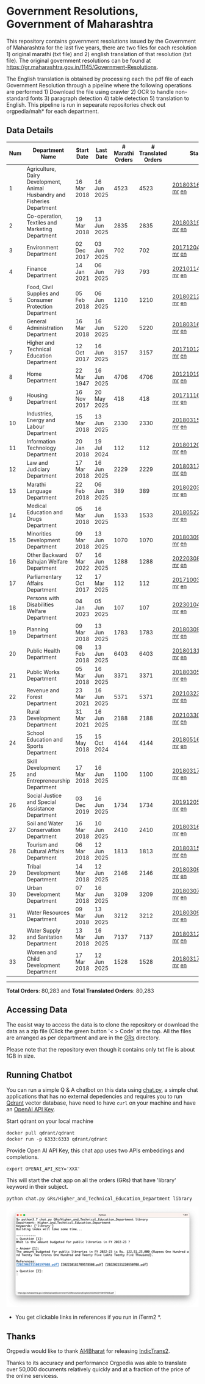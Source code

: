 # Government Resolutions, Government of Maharashtra

This repository contains government resolutions issued by the Government of Maharashtra for the last five years, there are two files for each resolution 1) original marathi (txt file) and 2) english translation of that resolution (txt file). The original government resolutions can be found at https://gr.maharashtra.gov.in/1145/Government-Resolutions.

The English translation is obtained by processing each the pdf file of each Government Resolution through a pipeline where the following operations are performed 1) Download the file using crawler 2) OCR to handle non-standard fonts 3) paragraph detection 4) table  detection 5) translation to English. This pipeline is run in sepearate repositories check out orgpedia/mah* for each department.


## Data Details

| Num | Department Name | Start Date | Last Date | # Marathi Orders | # Translated Orders | Starting Order | Last Order |
| --- | --------------- | ---------- | --------- | ---------------- | ------------------- | -------------- | ---------- |
| 1 | Agriculture, Dairy Development, Animal Husbandry and Fisheries Department | 16 Mar 2018 | 16 Jun 2025 | 4523 | 4523 | [201803161624182101.pdf](https://gr.maharashtra.gov.in/Site/Upload/Government%20Resolutions/English/201803161624182101.pdf) [mr](GRs/Agriculture,_Dairy_Development,_Animal_Husbandry_and_Fisheries_Department/201803161624182101.pdf.mr.txt) [en](GRs/Agriculture,_Dairy_Development,_Animal_Husbandry_and_Fisheries_Department/201803161624182101.pdf.en.txt) | [202506161732590001.pdf](https://gr.maharashtra.gov.in/Site/Upload/Government%20Resolutions/English/202506161732590001.pdf) [mr](GRs/Agriculture,_Dairy_Development,_Animal_Husbandry_and_Fisheries_Department/202506161732590001.pdf.mr.txt) [en](GRs/Agriculture,_Dairy_Development,_Animal_Husbandry_and_Fisheries_Department/202506161732590001.pdf.en.txt) |
| 2 | Co-operation, Textiles and Marketing Department | 19 Mar 2018 | 13 Jun 2025 | 2835 | 2835 | [201803191257576702.pdf](https://gr.maharashtra.gov.in/Site/Upload/Government%20Resolutions/English/201803191257576702.pdf) [mr](GRs/Co-operation,_Textiles_and_Marketing_Department/201803191257576702.pdf.mr.txt) [en](GRs/Co-operation,_Textiles_and_Marketing_Department/201803191257576702.pdf.en.txt) | [202506131618584302.pdf](https://gr.maharashtra.gov.in/Site/Upload/Government%20Resolutions/English/202506131618584302.pdf) [mr](GRs/Co-operation,_Textiles_and_Marketing_Department/202506131618584302.pdf.mr.txt) [en](GRs/Co-operation,_Textiles_and_Marketing_Department/202506131618584302.pdf.en.txt) |
| 3 | Environment Department | 02 Dec 2017 | 03 Jun 2025 | 702 | 702 | [201712041147216904.pdf](https://gr.maharashtra.gov.in/Site/Upload/Government%20Resolutions/English/201712041147216904.pdf) [mr](GRs/Environment_Department/201712041147216904.pdf.mr.txt) [en](GRs/Environment_Department/201712041147216904.pdf.en.txt) | [202506031509377104.pdf](https://gr.maharashtra.gov.in/Site/Upload/Government%20Resolutions/English/202506031509377104.pdf) [mr](GRs/Environment_Department/202506031509377104.pdf.mr.txt) [en](GRs/Environment_Department/202506031509377104.pdf.en.txt) |
| 4 | Finance Department | 14 Jan 2021 | 06 Jun 2025 | 793 | 793 | [202101141237329905.pdf](https://gr.maharashtra.gov.in/Site/Upload/Government%20Resolutions/English/202101141237329905.pdf) [mr](GRs/Finance_Department/202101141237329905.pdf.mr.txt) [en](GRs/Finance_Department/202101141237329905.pdf.en.txt) | [202506061625141405.pdf](https://gr.maharashtra.gov.in/Site/Upload/Government%20Resolutions/English/202506061625141405....pdf) [mr](GRs/Finance_Department/202506061625141405.pdf.mr.txt) [en](GRs/Finance_Department/202506061625141405.pdf.en.txt) |
| 5 | Food, Civil Supplies and Consumer Protection Department | 05 Feb 2018 | 06 Jun 2025 | 1210 | 1210 | [201802121244545806.pdf](https://gr.maharashtra.gov.in/Site/Upload/Government%20Resolutions/English/201802121244545806.pdf) [mr](GRs/Food,_Civil_Supplies_and_Consumer_Protection_Department/201802121244545806.pdf.mr.txt) [en](GRs/Food,_Civil_Supplies_and_Consumer_Protection_Department/201802121244545806.pdf.en.txt) | [202506061706096906.pdf](https://gr.maharashtra.gov.in/Site/Upload/Government%20Resolutions/English/202506061706096906.pdf) [mr](GRs/Food,_Civil_Supplies_and_Consumer_Protection_Department/202506061706096906.pdf.mr.txt) [en](GRs/Food,_Civil_Supplies_and_Consumer_Protection_Department/202506061706096906.pdf.en.txt) |
| 6 | General Administration Department | 16 Mar 2018 | 16 Jun 2025 | 5220 | 5220 | [201803161224022707.pdf](https://gr.maharashtra.gov.in/Site/Upload/Government%20Resolutions/English/201803161224022707.pdf) [mr](GRs/General_Administration_Department/201803161224022707.pdf.mr.txt) [en](GRs/General_Administration_Department/201803161224022707.pdf.en.txt) | [202506161533350407.pdf](https://gr.maharashtra.gov.in/Site/Upload/Government%20Resolutions/English/202506161533350407.pdf) [mr](GRs/General_Administration_Department/202506161533350407.pdf.mr.txt) [en](GRs/General_Administration_Department/202506161533350407.pdf.en.txt) |
| 7 | Higher and Technical Education Department | 12 Oct 2017 | 16 Jun 2025 | 3157 | 3157 | [201710121514029708.pdf](https://gr.maharashtra.gov.in/Site/Upload/Government%20Resolutions/English/201710121514029708.pdf) [mr](GRs/Higher_and_Technical_Education_Department/201710121514029708.pdf.mr.txt) [en](GRs/Higher_and_Technical_Education_Department/201710121514029708.pdf.en.txt) | [202506161835065708.pdf](https://gr.maharashtra.gov.in/Site/Upload/Government%20Resolutions/English/202506161835065708.pdf) [mr](GRs/Higher_and_Technical_Education_Department/202506161835065708.pdf.mr.txt) [en](GRs/Higher_and_Technical_Education_Department/202506161835065708.pdf.en.txt) |
| 8 | Home Department | 22 Mar 1947 | 16 Jun 2025 | 4706 | 4706 | [201210191648552129.pdf](https://gr.maharashtra.gov.in/Site/Upload/Government%20Resolutions/English/201210191648552129.pdf) [mr](GRs/Home_Department/201210191648552129.pdf.mr.txt) [en](GRs/Home_Department/201210191648552129.pdf.en.txt) | [202506161725443429.pdf](https://gr.maharashtra.gov.in/Site/Upload/Government%20Resolutions/English/202506161725443429.pdf) [mr](GRs/Home_Department/202506161725443429.pdf.mr.txt) [en](GRs/Home_Department/202506161725443429.pdf.en.txt) |
| 9 | Housing Department | 16 Nov 2017 | 20 May 2025 | 418 | 418 | [201711161447076609.pdf](https://gr.maharashtra.gov.in/Site/Upload/Government%20Resolutions/English/201711161447076609.pdf) [mr](GRs/Housing_Department/201711161447076609.pdf.mr.txt) [en](GRs/Housing_Department/201711161447076609.pdf.en.txt) | [202505201159345309.pdf](https://gr.maharashtra.gov.in/Site/Upload/Government%20Resolutions/English/202505201159345309.pdf) [mr](GRs/Housing_Department/202505201159345309.pdf.mr.txt) [en](GRs/Housing_Department/202505201159345309.pdf.en.txt) |
| 10 | Industries, Energy and Labour Department | 15 Mar 2018 | 13 Jun 2025 | 2330 | 2330 | [201803151204055010.pdf](https://gr.maharashtra.gov.in/Site/Upload/Government%20Resolutions/English/201803151204055010.pdf) [mr](GRs/Industries,_Energy_and_Labour_Department/201803151204055010.pdf.mr.txt) [en](GRs/Industries,_Energy_and_Labour_Department/201803151204055010.pdf.en.txt) | [202506131750519710.pdf](https://gr.maharashtra.gov.in/Site/Upload/Government%20Resolutions/English/202506131750519710.pdf) [mr](GRs/Industries,_Energy_and_Labour_Department/202506131750519710.pdf.mr.txt) [en](GRs/Industries,_Energy_and_Labour_Department/202506131750519710.pdf.en.txt) |
| 11 | Information Technology Department | 20 Jan 2018 | 19 Jul 2024 | 112 | 112 | [201801201843024511.pdf](https://gr.maharashtra.gov.in/Site/Upload/Government%20Resolutions/English/201801201843024511.pdf) [mr](GRs/Information_Technology_Department/201801201843024511.pdf.mr.txt) [en](GRs/Information_Technology_Department/201801201843024511.pdf.en.txt) | [202407191742379111.pdf](https://gr.maharashtra.gov.in/Site/Upload/Government%20Resolutions/English/202407191742379111.pdf) [mr](GRs/Information_Technology_Department/202407191742379111.pdf.mr.txt) [en](GRs/Information_Technology_Department/202407191742379111.pdf.en.txt) |
| 12 | Law and Judiciary Department | 17 Mar 2018 | 16 Jun 2025 | 2229 | 2229 | [201803171129290212.pdf](https://gr.maharashtra.gov.in/Site/Upload/Government%20Resolutions/English/201803171129290212.pdf) [mr](GRs/Law_and_Judiciary_Department/201803171129290212.pdf.mr.txt) [en](GRs/Law_and_Judiciary_Department/201803171129290212.pdf.en.txt) | [202506161714588412.pdf](https://gr.maharashtra.gov.in/Site/Upload/Government%20Resolutions/English/202506161714588412.pdf) [mr](GRs/Law_and_Judiciary_Department/202506161714588412.pdf.mr.txt) [en](GRs/Law_and_Judiciary_Department/202506161714588412.pdf.en.txt) |
| 13 | Marathi Language Department | 22 Feb 2018 | 06 Jun 2025 | 389 | 389 | [201802031549154233.pdf](https://gr.maharashtra.gov.in/Site/Upload/Government%20Resolutions/English/201802031549154233.pdf) [mr](GRs/Marathi_Language_Department/201802031549154233.pdf.mr.txt) [en](GRs/Marathi_Language_Department/201802031549154233.pdf.en.txt) | [202506061301266533.pdf](https://gr.maharashtra.gov.in/Site/Upload/Government%20Resolutions/English/202506061301266533.pdf) [mr](GRs/Marathi_Language_Department/202506061301266533.pdf.mr.txt) [en](GRs/Marathi_Language_Department/202506061301266533.pdf.en.txt) |
| 14 | Medical Education and Drugs Department | 05 Mar 2018 | 16 Jun 2025 | 1533 | 1533 | [201805221424292513.pdf](https://gr.maharashtra.gov.in/Site/Upload/Government%20Resolutions/English/201805221424292513.pdf) [mr](GRs/Medical_Education_and_Drugs_Department/201805221424292513.pdf.mr.txt) [en](GRs/Medical_Education_and_Drugs_Department/201805221424292513.pdf.en.txt) | [202506161205275913.pdf](https://gr.maharashtra.gov.in/Site/Upload/Government%20Resolutions/English/202506161205275913.pdf) [mr](GRs/Medical_Education_and_Drugs_Department/202506161205275913.pdf.mr.txt) [en](GRs/Medical_Education_and_Drugs_Department/202506161205275913.pdf.en.txt) |
| 15 | Minorities Development Department | 09 Mar 2018 | 13 Jun 2025 | 1070 | 1070 | [201803091218355314.pdf](https://gr.maharashtra.gov.in/Site/Upload/Government%20Resolutions/English/201803091218355314.pdf) [mr](GRs/Minorities_Development_Department/201803091218355314.pdf.mr.txt) [en](GRs/Minorities_Development_Department/201803091218355314.pdf.en.txt) | [202506131538427114.pdf](https://gr.maharashtra.gov.in/Site/Upload/Government%20Resolutions/English/202506131538427114.pdf) [mr](GRs/Minorities_Development_Department/202506131538427114.pdf.mr.txt) [en](GRs/Minorities_Development_Department/202506131538427114.pdf.en.txt) |
| 16 | Other Backward Bahujan Welfare Department | 07 Mar 2022 | 16 Jun 2025 | 1288 | 1288 | [202203081752439334.pdf](https://gr.maharashtra.gov.in/Site/Upload/Government%20Resolutions/English/202203081752439334.pdf) [mr](GRs/Other_Backward_Bahujan_Welfare_Department/202203081752439334.pdf.mr.txt) [en](GRs/Other_Backward_Bahujan_Welfare_Department/202203081752439334.pdf.en.txt) | [202506161635058334.pdf](https://gr.maharashtra.gov.in/Site/Upload/Government%20Resolutions/English/202506161635058334.pdf) [mr](GRs/Other_Backward_Bahujan_Welfare_Department/202506161635058334.pdf.mr.txt) [en](GRs/Other_Backward_Bahujan_Welfare_Department/202506161635058334.pdf.en.txt) |
| 17 | Parliamentary Affairs Department | 12 Oct 2017 | 17 Mar 2025 | 112 | 112 | [201710031642378615.pdf](https://gr.maharashtra.gov.in/Site/Upload/Government%20Resolutions/English/201710031642378615.pdf) [mr](GRs/Parliamentary_Affairs_Department/201710031642378615.pdf.mr.txt) [en](GRs/Parliamentary_Affairs_Department/201710031642378615.pdf.en.txt) | [202503171104518215.pdf](https://gr.maharashtra.gov.in/Site/Upload/Government%20Resolutions/English/202503171104518215.pdf) [mr](GRs/Parliamentary_Affairs_Department/202503171104518215.pdf.mr.txt) [en](GRs/Parliamentary_Affairs_Department/202503171104518215.pdf.en.txt) |
| 18 | Persons with Disabilities Welfare Department | 04 Jan 2023 | 05 Jun 2025 | 107 | 107 | [202301041906309635.pdf](https://gr.maharashtra.gov.in/Site/Upload/Government%20Resolutions/English/202301041906309635.pdf) [mr](GRs/Persons_with_Disabilities_Welfare_Department/202301041906309635.pdf.mr.txt) [en](GRs/Persons_with_Disabilities_Welfare_Department/202301041906309635.pdf.en.txt) | [202506051437052835.pdf](https://gr.maharashtra.gov.in/Site/Upload/Government%20Resolutions/English/202506051437052835.pdf) [mr](GRs/Persons_with_Disabilities_Welfare_Department/202506051437052835.pdf.mr.txt) [en](GRs/Persons_with_Disabilities_Welfare_Department/202506051437052835.pdf.en.txt) |
| 19 | Planning Department | 09 Mar 2018 | 13 Jun 2025 | 1783 | 1783 | [201803091441032716.pdf](https://gr.maharashtra.gov.in/Site/Upload/Government%20Resolutions/English/201803091441032716.pdf) [mr](GRs/Planning_Department/201803091441032716.pdf.mr.txt) [en](GRs/Planning_Department/201803091441032716.pdf.en.txt) | [202506131838287116.pdf](https://gr.maharashtra.gov.in/Site/Upload/Government%20Resolutions/English/202506131838287116.pdf) [mr](GRs/Planning_Department/202506131838287116.pdf.mr.txt) [en](GRs/Planning_Department/202506131838287116.pdf.en.txt) |
| 20 | Public Health Department | 08 Feb 2018 | 13 Jun 2025 | 6403 | 6403 | [201801311722275417.pdf](https://gr.maharashtra.gov.in/Site/Upload/Government%20Resolutions/English/201801311722275417.pdf) [mr](GRs/Public_Health_Department/201801311722275417.pdf.mr.txt) [en](GRs/Public_Health_Department/201801311722275417.pdf.en.txt) | [202506131500526417.pdf](https://gr.maharashtra.gov.in/Site/Upload/Government%20Resolutions/English/202506131500526417.pdf) [mr](GRs/Public_Health_Department/202506131500526417.pdf.mr.txt) [en](GRs/Public_Health_Department/202506131500526417.pdf.en.txt) |
| 21 | Public Works Department | 05 Mar 2018 | 16 Jun 2025 | 3371 | 3371 | [201803051515468118.pdf](https://gr.maharashtra.gov.in/Site/Upload/Government%20Resolutions/English/201803051515468118.pdf) [mr](GRs/Public_Works_Department/201803051515468118.pdf.mr.txt) [en](GRs/Public_Works_Department/201803051515468118.pdf.en.txt) | [202506161831245118.pdf](https://gr.maharashtra.gov.in/Site/Upload/Government%20Resolutions/English/202506161831245118.pdf) [mr](GRs/Public_Works_Department/202506161831245118.pdf.mr.txt) [en](GRs/Public_Works_Department/202506161831245118.pdf.en.txt) |
| 22 | Revenue and Forest Department | 23 Mar 2021 | 16 Jun 2025 | 5371 | 5371 | [202103231328393119.pdf](https://gr.maharashtra.gov.in/Site/Upload/Government%20Resolutions/English/202103231328393119.pdf) [mr](GRs/Revenue_and_Forest_Department/202103231328393119.pdf.mr.txt) [en](GRs/Revenue_and_Forest_Department/202103231328393119.pdf.en.txt) | [202506161656104419.pdf](https://gr.maharashtra.gov.in/Site/Upload/Government%20Resolutions/English/202506161656104419.pdf) [mr](GRs/Revenue_and_Forest_Department/202506161656104419.pdf.mr.txt) [en](GRs/Revenue_and_Forest_Department/202506161656104419.pdf.en.txt) |
| 23 | Rural Development Department | 31 Mar 2021 | 16 Jun 2025 | 2188 | 2188 | [202103301021181120.pdf](https://gr.maharashtra.gov.in/Site/Upload/Government%20Resolutions/English/202103301021181120.pdf) [mr](GRs/Rural_Development_Department/202103301021181120.pdf.mr.txt) [en](GRs/Rural_Development_Department/202103301021181120.pdf.en.txt) | [202506161638512720.pdf](https://gr.maharashtra.gov.in/Site/Upload/Government%20Resolutions/English/202506161638512720.pdf) [mr](GRs/Rural_Development_Department/202506161638512720.pdf.mr.txt) [en](GRs/Rural_Development_Department/202506161638512720.pdf.en.txt) |
| 24 | School Education and Sports Department | 15 May 2018 | 15 Oct 2024 | 4144 | 4144 | [201805161114241221.pdf](https://gr.maharashtra.gov.in/Site/Upload/Government%20Resolutions/English/201805161114241221.pdf) [mr](GRs/School_Education_and_Sports_Department/201805161114241221.pdf.mr.txt) [en](GRs/School_Education_and_Sports_Department/201805161114241221.pdf.en.txt) | [202410152127537021.pdf](https://gr.maharashtra.gov.in/Site/Upload/Government%20Resolutions/English/202410152127537021.pdf) [mr](GRs/School_Education_and_Sports_Department/202410152127537021.pdf.mr.txt) [en](GRs/School_Education_and_Sports_Department/202410152127537021.pdf.en.txt) |
| 25 | Skill Development and Entrepreneurship Department | 17 Mar 2018 | 16 Jun 2025 | 1100 | 1100 | [201803171322099003.pdf](https://gr.maharashtra.gov.in/Site/Upload/Government%20Resolutions/English/201803171322099003.pdf) [mr](GRs/Skill_Development_and_Entrepreneurship_Department/201803171322099003.pdf.mr.txt) [en](GRs/Skill_Development_and_Entrepreneurship_Department/201803171322099003.pdf.en.txt) | [202506161445191603.pdf](https://gr.maharashtra.gov.in/Site/Upload/Government%20Resolutions/English/202506161445191603.pdf) [mr](GRs/Skill_Development_and_Entrepreneurship_Department/202506161445191603.pdf.mr.txt) [en](GRs/Skill_Development_and_Entrepreneurship_Department/202506161445191603.pdf.en.txt) |
| 26 | Social Justice and Special Assistance Department | 03 Dec 2019 | 16 Jun 2025 | 1734 | 1734 | [201912051107011622.pdf](https://gr.maharashtra.gov.in/Site/Upload/Government%20Resolutions/English/201912051107011622.pdf) [mr](GRs/Social_Justice_and_Special_Assistance_Department/201912051107011622.pdf.mr.txt) [en](GRs/Social_Justice_and_Special_Assistance_Department/201912051107011622.pdf.en.txt) | [202506161604230122.pdf](https://gr.maharashtra.gov.in/Site/Upload/Government%20Resolutions/English/202506161604230122....pdf) [mr](GRs/Social_Justice_and_Special_Assistance_Department/202506161604230122.pdf.mr.txt) [en](GRs/Social_Justice_and_Special_Assistance_Department/202506161604230122.pdf.en.txt) |
| 27 | Soil and Water Conservation Department | 16 Mar 2018 | 10 Jun 2025 | 2410 | 2410 | [201803161247582426.pdf](https://gr.maharashtra.gov.in/Site/Upload/Government%20Resolutions/English/201803161247582426.pdf) [mr](GRs/Soil_and_Water_Conservation_Department/201803161247582426.pdf.mr.txt) [en](GRs/Soil_and_Water_Conservation_Department/201803161247582426.pdf.en.txt) | [202506101743169826.pdf](https://gr.maharashtra.gov.in/Site/Upload/Government%20Resolutions/English/202506101743169826.pdf) [mr](GRs/Soil_and_Water_Conservation_Department/202506101743169826.pdf.mr.txt) [en](GRs/Soil_and_Water_Conservation_Department/202506101743169826.pdf.en.txt) |
| 28 | Tourism and Cultural Affairs Department | 06 Mar 2018 | 12 Jun 2025 | 1813 | 1813 | [201803151055091823.pdf](https://gr.maharashtra.gov.in/Site/Upload/Government%20Resolutions/English/201803151055091823.pdf) [mr](GRs/Tourism_and_Cultural_Affairs_Department/201803151055091823.pdf.mr.txt) [en](GRs/Tourism_and_Cultural_Affairs_Department/201803151055091823.pdf.en.txt) | [202506121207208123.pdf](https://gr.maharashtra.gov.in/Site/Upload/Government%20Resolutions/English/202506121207208123.pdf) [mr](GRs/Tourism_and_Cultural_Affairs_Department/202506121207208123.pdf.mr.txt) [en](GRs/Tourism_and_Cultural_Affairs_Department/202506121207208123.pdf.en.txt) |
| 29 | Tribal Development Department | 14 Mar 2018 | 12 Jun 2025 | 2146 | 2146 | [201803091105184924.pdf](https://gr.maharashtra.gov.in/Site/Upload/Government%20Resolutions/English/201803091105184924.pdf) [mr](GRs/Tribal_Development_Department/201803091105184924.pdf.mr.txt) [en](GRs/Tribal_Development_Department/201803091105184924.pdf.en.txt) | [202506121852113224.pdf](https://gr.maharashtra.gov.in/Site/Upload/Government%20Resolutions/English/202506121852113224.pdf) [mr](GRs/Tribal_Development_Department/202506121852113224.pdf.mr.txt) [en](GRs/Tribal_Development_Department/202506121852113224.pdf.en.txt) |
| 30 | Urban Development Department | 07 Mar 2018 | 16 Jun 2025 | 3209 | 3209 | [201803071203178325.pdf](https://gr.maharashtra.gov.in/Site/Upload/Government%20Resolutions/English/201803071203178325.pdf) [mr](GRs/Urban_Development_Department/201803071203178325.pdf.mr.txt) [en](GRs/Urban_Development_Department/201803071203178325.pdf.en.txt) | [202506161535526925.pdf](https://gr.maharashtra.gov.in/Site/Upload/Government%20Resolutions/English/202506161535526925.pdf) [mr](GRs/Urban_Development_Department/202506161535526925.pdf.mr.txt) [en](GRs/Urban_Development_Department/202506161535526925.pdf.en.txt) |
| 31 | Water Resources Department | 09 Mar 2018 | 13 Jun 2025 | 3212 | 3212 | [201803091034435527.pdf](https://gr.maharashtra.gov.in/Site/Upload/Government%20Resolutions/English/201803091034435527.pdf) [mr](GRs/Water_Resources_Department/201803091034435527.pdf.mr.txt) [en](GRs/Water_Resources_Department/201803091034435527.pdf.en.txt) | [202506131915269327.pdf](https://gr.maharashtra.gov.in/Site/Upload/Government%20Resolutions/English/202506131915269327.pdf) [mr](GRs/Water_Resources_Department/202506131915269327.pdf.mr.txt) [en](GRs/Water_Resources_Department/202506131915269327.pdf.en.txt) |
| 32 | Water Supply and Sanitation Department | 13 Mar 2018 | 16 Jun 2025 | 7137 | 7137 | [201803121414108428.pdf](https://gr.maharashtra.gov.in/Site/Upload/Government%20Resolutions/English/201803121414108428.pdf) [mr](GRs/Water_Supply_and_Sanitation_Department/201803121414108428.pdf.mr.txt) [en](GRs/Water_Supply_and_Sanitation_Department/201803121414108428.pdf.en.txt) | [202506161325124028.pdf](https://gr.maharashtra.gov.in/Site/Upload/Government%20Resolutions/English/202506161325124028.pdf) [mr](GRs/Water_Supply_and_Sanitation_Department/202506161325124028.pdf.mr.txt) [en](GRs/Water_Supply_and_Sanitation_Department/202506161325124028.pdf.en.txt) |
| 33 | Women and Child Development Department | 17 Mar 2018 | 12 Jun 2025 | 1528 | 1528 | [201803171539444330.pdf](https://gr.maharashtra.gov.in/Site/Upload/Government%20Resolutions/English/201803171539444330.pdf) [mr](GRs/Women_and_Child_Development_Department/201803171539444330.pdf.mr.txt) [en](GRs/Women_and_Child_Development_Department/201803171539444330.pdf.en.txt) | [202506121223278130.pdf](https://gr.maharashtra.gov.in/Site/Upload/Government%20Resolutions/English/202506121223278130.pdf) [mr](GRs/Women_and_Child_Development_Department/202506121223278130.pdf.mr.txt) [en](GRs/Women_and_Child_Development_Department/202506121223278130.pdf.en.txt) |
----------------------------------------------------------------------------------------------------

**Total Orders**: 80,283 and **Total Translated Orders**: 80,283
## Accessing Data

The easist way to access the data is to clone the repository or download the data as a zip file (Click the green button '< > Code' at the top. All the files are arranged as per department and are in the [GRs](GRs) directory.

Please note that the repository even though it contains only txt file is about 1GB in size.

## Running Chatbot

You can run a simple Q & A chatbot on this data using [chat.py](chat.py), a simple chat applications that has no external depedencies and requires you to run [Qdrant](https://qdrant.tech/) vector database, have need to have `curl` on your machine and have an [OpenAI API Key](https://help.openai.com/en/articles/4936850-where-do-i-find-my-secret-api-key).

Start qdrant on your local machine
```shell
docker pull qdrant/qdrant
docker run -p 6333:6333 qdrant/qdrant
```

Provide Open AI API Key, this chat app uses two APIs embeddings and completions.
```shell
export OPENAI_API_KEY='XXX'
```

This will start the chat app on all the orders (GRs) that have 'library' keyword in their subject.

```shell
python chat.py GRs/Higher_and_Technical_Education_Department library
```

![screenshot of running chat.py](screenshot.png)

* You get clickable links in references if you run in iTerm2 *.

## Thanks

Orgpedia would like to thank [AI4Bharat](https://ai4bharat.iitm.ac.in/) for releasing [IndicTrans2](https://github.com/AI4Bharat/IndicTrans2).

Thanks to its accuracy and performance Orgpedia was able to translate over 50,000 documents relatively quickly and at a fraction of the price of the online servicess.


